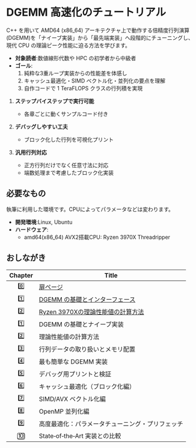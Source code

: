 # DGEMM 高速化のチュートリアル

C++ を用いて AMD64 (x86_64) アーキテクチャ上で動作する倍精度行列演算(DGEMM)を「ナイーブ実装」から「最先端実装」へ段階的にチューニングし、現代 CPU の理論ピーク性能に迫る方法を学びます。

- **対象読者**:数値線形代数や HPC の初学者から中級者  
- **ゴール**:  
  1. 純粋な3重ループ実装からの性能差を体感し  
  2. キャッシュ最適化・SIMD ベクトル化・並列化の要点を理解  
  3. 自作コードで 1 TeraFLOPS クラスの行列積を実現  

1. **ステップバイステップで実行可能**  
   - 各章ごとに動くサンプルコード付き

2. **デバッグしやすい工夫**  
   - ブロック化した行列を可視化プリント
     
3. **汎用行列対応**  
   - 正方行列だけでなく任意寸法に対応  
   - 端数処理まで考慮したブロック化実装  

## 必要なもの
執筆に利用した環境です。CPUによってパラメータなどは変わります。

- **開発環境**:Linux, Ubuntu 
- **ハードウェア**:  
  - amd64(x86_64) AVX2搭載CPU: Ryzen 3970X Threadripper

## おしながき

| Chapter | Title                                          |
|:-------:|------------------------------------------------|
| 0️⃣     | [扉ページ](README.md)                           |
| 1️⃣     | [DGEMM の基礎とインターフェース](01_introduction.md)  |
| 2️⃣     | [Ryzen 3970Xの理論性能値の計算方法](02_flops.md)     |
| 1️⃣     | DGEMM の基礎とナイーブ実装                     | `01_introduction.md`                     |
| 2️⃣     | 理論性能値の計算方法                           | `02_flops.md`                            |
| 3️⃣     | 行列データの取り扱いとメモリ配置               | `03_matrix.md`                           |
| 4️⃣     | 最も簡単な DGEMM 実装                          | `04_dgemm_naive.md`                      |
| 5️⃣     | デバッグ用プリントと検証                       | `05_debug_print.md`                      |
| 6️⃣     | キャッシュ最適化（ブロック化編）                | `06_blocking.md`                         |
| 7️⃣     | SIMD/AVX ベクトル化編                          | `07_vectorization.md`                    |
| 8️⃣     | OpenMP 並列化編                                 | `08_parallelization.md`                  |
| 9️⃣     | 高度最適化：パラメータチューニング・プリフェッチ | `09_advanced_optim.md`                   |
| 🔟     | State‑of‑the‑Art 実装との比較                  | `10_state_of_art.md`                     |

